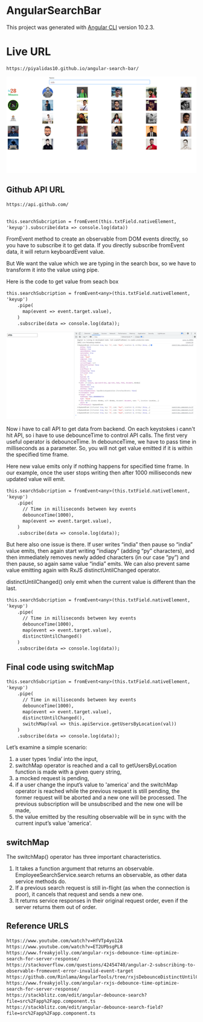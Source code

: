 # AngularSearchBar

This project was generated with [Angular CLI](https://github.com/angular/angular-cli) version 10.2.3.

# Live URL
```
https://piyalidas10.github.io/angular-search-bar/
```

![github_users](github_users.png)

## Github API URL
```
https://api.github.com/
```

##

```
this.searchSubcription = fromEvent(this.txtField.nativeElement, 'keyup').subscribe(data => console.log(data))
```

FromEvent method to create an observable from DOM events directly, so you have to subscribe it to get data. If you directly subscribe fromEvent data, it will return keyboardEvent value.

But We want the value which we are typing in the search box, so we have to transform it into the value using pipe.

Here is the code to get value from seach box
```
this.searchSubcription = fromEvent<any>(this.txtField.nativeElement, 'keyup')
    .pipe(
      map(event => event.target.value),
    )
    .subscribe(data => console.log(data));
```
![keyboardEvent_value](keyboardEvent_value.png)

Now i have to call API to get data from backend. On each keystokes i cann't hit API, so i have to use debounceTime to control API calls.
The first very useful operator is debounceTime. In debounceTime, we have to pass time in milliseconds as a parameter. So, you will not get value emitted if it is within the specified time frame.

Here new value emits only if nothing happens for specified time frame. In our example, once the user stops writing then after 1000 milliseconds new updated value will emit.
```
this.searchSubcription = fromEvent<any>(this.txtField.nativeElement, 'keyup')
    .pipe(
      // Time in milliseconds between key events
      debounceTime(1000),
      map(event => event.target.value),      
    )
    .subscribe(data => console.log(data));
```

But here also one issue is there. If user writes “india” then pause so “india” value emits, then again start writing “indiapy” (adding “py” characters), and then immediately removes newly added characters (in our case “py”) and then pause, so again same value “india” emits. We can also prevent same value emitting again with RxJS distinctUntilChanged operator.

distinctUntilChanged() only emit when the current value is different than the last.
```
this.searchSubcription = fromEvent<any>(this.txtField.nativeElement, 'keyup')
    .pipe(
      // Time in milliseconds between key events
      debounceTime(1000),
      map(event => event.target.value),
      distinctUntilChanged()
    )
    .subscribe(data => console.log(data));
```

## Final code using switchMap

```
this.searchSubcription = fromEvent<any>(this.txtField.nativeElement, 'keyup')
    .pipe(
      // Time in milliseconds between key events
      debounceTime(1000),
      map(event => event.target.value),
      distinctUntilChanged(),
      switchMap(val => this.apiService.getUsersByLocation(val))
    )
    .subscribe(data => console.log(data));
```

Let’s examine a simple scenario:

1. a user types ‘india’ into the input,
2. switchMap operator is reached and a call to getUsersByLocation function is made with a given query string,
3. a mocked request is pending,
4. if a user change the input’s value to 'america' and the switchMap operator is reached while the previous request is still pending, the former request will be aborted and a new one will be processed. The previous subscription will be unsubscribed and the new one will be made,
5. the value emitted by the resulting observable will be in sync with the current input’s value 'america'.

## switchMap

The switchMap() operator has three important characteristics.

1. It takes a function argument that returns an observable. EmployeeSearchService.search returns an observable, as other data service methods do.
2. If a previous search request is still in-flight (as when the connection is poor), it cancels that request and sends a new one.
3. It returns service responses in their original request order, even if the server returns them out of order.

## Reference URLS
```
https://www.youtube.com/watch?v=HfVTp4yo12A
https://www.youtube.com/watch?v=ET2UPbsgPL8
https://www.freakyjolly.com/angular-rxjs-debounce-time-optimize-search-for-server-response/
https://stackoverflow.com/questions/42454740/angular-2-subscribing-to-observable-fromevent-error-invalid-event-target
https://github.com/Rinlama/AngularTools/tree/rxjsDebounceDistinctUntilChanged
https://www.freakyjolly.com/angular-rxjs-debounce-time-optimize-search-for-server-response/
https://stackblitz.com/edit/angular-debounce-search?file=src%2Fapp%2Fapp.component.ts
https://stackblitz.com/edit/angular-debounce-search-field?file=src%2Fapp%2Fapp.component.ts
```

